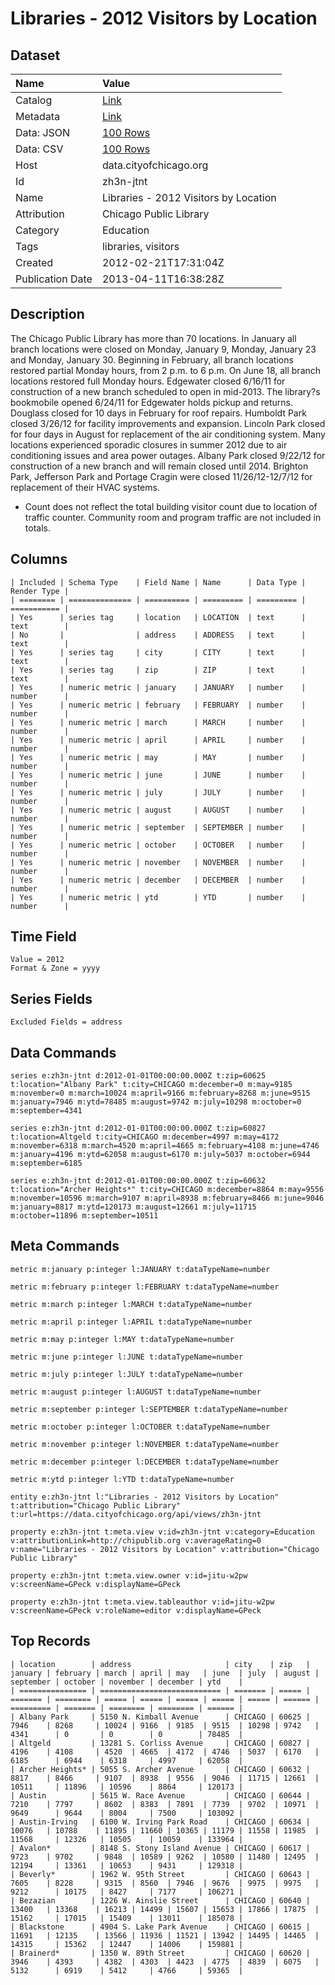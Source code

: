 # Libraries - 2012 Visitors by Location

## Dataset

| Name | Value |
| :--- | :---- |
| Catalog | [Link](https://catalog.data.gov/dataset/libraries-2012-visitors-by-location-c46af) |
| Metadata | [Link](https://data.cityofchicago.org/api/views/zh3n-jtnt) |
| Data: JSON | [100 Rows](https://data.cityofchicago.org/api/views/zh3n-jtnt/rows.json?max_rows=100) |
| Data: CSV | [100 Rows](https://data.cityofchicago.org/api/views/zh3n-jtnt/rows.csv?max_rows=100) |
| Host | data.cityofchicago.org |
| Id | zh3n-jtnt |
| Name | Libraries - 2012 Visitors by Location |
| Attribution | Chicago Public Library |
| Category | Education |
| Tags | libraries, visitors |
| Created | 2012-02-21T17:31:04Z |
| Publication Date | 2013-04-11T16:38:28Z |

## Description

The Chicago Public Library has more than 70 locations.   In January all branch locations were closed on Monday, January 9, Monday, January 23 and Monday, January 30. Beginning in February, all branch locations restored partial Monday hours, from 2 p.m. to 6 p.m. On June 18, all branch locations restored full Monday hours. Edgewater closed 6/16/11 for construction of a new branch scheduled to open in mid-2013. The library?s bookmobile opened 6/24/11 for Edgewater holds pickup and returns. Douglass closed for 10 days in February for roof repairs. Humboldt Park closed 3/26/12 for facility improvements and expansion. Lincoln Park closed for four days in August for replacement of the air conditioning system. Many locations experienced sporadic closures in summer 2012 due to air conditioning issues and area power outages. Albany Park closed 9/22/12 for construction of a new branch and will remain closed until 2014. Brighton Park, Jefferson Park and Portage Cragin were closed 11/26/12-12/7/12 for replacement of their HVAC systems.
	
* Count does not reflect the total building visitor count due to location of traffic counter. Community room and program traffic are not included in totals.

## Columns

```ls
| Included | Schema Type    | Field Name | Name      | Data Type | Render Type |
| ======== | ============== | ========== | ========= | ========= | =========== |
| Yes      | series tag     | location   | LOCATION  | text      | text        |
| No       |                | address    | ADDRESS   | text      | text        |
| Yes      | series tag     | city       | CITY      | text      | text        |
| Yes      | series tag     | zip        | ZIP       | text      | text        |
| Yes      | numeric metric | january    | JANUARY   | number    | number      |
| Yes      | numeric metric | february   | FEBRUARY  | number    | number      |
| Yes      | numeric metric | march      | MARCH     | number    | number      |
| Yes      | numeric metric | april      | APRIL     | number    | number      |
| Yes      | numeric metric | may        | MAY       | number    | number      |
| Yes      | numeric metric | june       | JUNE      | number    | number      |
| Yes      | numeric metric | july       | JULY      | number    | number      |
| Yes      | numeric metric | august     | AUGUST    | number    | number      |
| Yes      | numeric metric | september  | SEPTEMBER | number    | number      |
| Yes      | numeric metric | october    | OCTOBER   | number    | number      |
| Yes      | numeric metric | november   | NOVEMBER  | number    | number      |
| Yes      | numeric metric | december   | DECEMBER  | number    | number      |
| Yes      | numeric metric | ytd        | YTD       | number    | number      |
```

## Time Field

```ls
Value = 2012
Format & Zone = yyyy
```

## Series Fields

```ls
Excluded Fields = address
```

## Data Commands

```ls
series e:zh3n-jtnt d:2012-01-01T00:00:00.000Z t:zip=60625 t:location="Albany Park" t:city=CHICAGO m:december=0 m:may=9185 m:november=0 m:march=10024 m:april=9166 m:february=8268 m:june=9515 m:january=7946 m:ytd=78485 m:august=9742 m:july=10298 m:october=0 m:september=4341

series e:zh3n-jtnt d:2012-01-01T00:00:00.000Z t:zip=60827 t:location=Altgeld t:city=CHICAGO m:december=4997 m:may=4172 m:november=6318 m:march=4520 m:april=4665 m:february=4108 m:june=4746 m:january=4196 m:ytd=62058 m:august=6170 m:july=5037 m:october=6944 m:september=6185

series e:zh3n-jtnt d:2012-01-01T00:00:00.000Z t:zip=60632 t:location="Archer Heights*" t:city=CHICAGO m:december=8864 m:may=9556 m:november=10596 m:march=9107 m:april=8938 m:february=8466 m:june=9046 m:january=8817 m:ytd=120173 m:august=12661 m:july=11715 m:october=11896 m:september=10511
```

## Meta Commands

```ls
metric m:january p:integer l:JANUARY t:dataTypeName=number

metric m:february p:integer l:FEBRUARY t:dataTypeName=number

metric m:march p:integer l:MARCH t:dataTypeName=number

metric m:april p:integer l:APRIL t:dataTypeName=number

metric m:may p:integer l:MAY t:dataTypeName=number

metric m:june p:integer l:JUNE t:dataTypeName=number

metric m:july p:integer l:JULY t:dataTypeName=number

metric m:august p:integer l:AUGUST t:dataTypeName=number

metric m:september p:integer l:SEPTEMBER t:dataTypeName=number

metric m:october p:integer l:OCTOBER t:dataTypeName=number

metric m:november p:integer l:NOVEMBER t:dataTypeName=number

metric m:december p:integer l:DECEMBER t:dataTypeName=number

metric m:ytd p:integer l:YTD t:dataTypeName=number

entity e:zh3n-jtnt l:"Libraries - 2012 Visitors by Location" t:attribution="Chicago Public Library" t:url=https://data.cityofchicago.org/api/views/zh3n-jtnt

property e:zh3n-jtnt t:meta.view v:id=zh3n-jtnt v:category=Education v:attributionLink=http://chipublib.org v:averageRating=0 v:name="Libraries - 2012 Visitors by Location" v:attribution="Chicago Public Library"

property e:zh3n-jtnt t:meta.view.owner v:id=jitu-w2pw v:screenName=GPeck v:displayName=GPeck

property e:zh3n-jtnt t:meta.view.tableauthor v:id=jitu-w2pw v:screenName=GPeck v:roleName=editor v:displayName=GPeck
```

## Top Records

```ls
| location        | address                     | city    | zip   | january | february | march | april | may   | june  | july  | august | september | october | november | december | ytd    | 
| =============== | =========================== | ======= | ===== | ======= | ======== | ===== | ===== | ===== | ===== | ===== | ====== | ========= | ======= | ======== | ======== | ====== | 
| Albany Park     | 5150 N. Kimball Avenue      | CHICAGO | 60625 | 7946    | 8268     | 10024 | 9166  | 9185  | 9515  | 10298 | 9742   | 4341      | 0       | 0        | 0        | 78485  | 
| Altgeld         | 13281 S. Corliss Avenue     | CHICAGO | 60827 | 4196    | 4108     | 4520  | 4665  | 4172  | 4746  | 5037  | 6170   | 6185      | 6944    | 6318     | 4997     | 62058  | 
| Archer Heights* | 5055 S. Archer Avenue       | CHICAGO | 60632 | 8817    | 8466     | 9107  | 8938  | 9556  | 9046  | 11715 | 12661  | 10511     | 11896   | 10596    | 8864     | 120173 | 
| Austin          | 5615 W. Race Avenue         | CHICAGO | 60644 | 7210    | 7797     | 8602  | 8383  | 7891  | 7739  | 9702  | 10971  | 9649      | 9644    | 8004     | 7500     | 103092 | 
| Austin-Irving   | 6100 W. Irving Park Road    | CHICAGO | 60634 | 10076   | 10788    | 11895 | 11660 | 10365 | 11179 | 11558 | 11985  | 11568     | 12326   | 10505    | 10059    | 133964 | 
| Avalon*         | 8148 S. Stony Island Avenue | CHICAGO | 60617 | 9723    | 9702     | 9848  | 10589 | 9262  | 10580 | 11480 | 12495  | 12194     | 13361   | 10653    | 9431     | 129318 | 
| Beverly*        | 1962 W. 95th Street         | CHICAGO | 60643 | 7605    | 8228     | 9315  | 8560  | 7946  | 9676  | 9975  | 9975   | 9212      | 10175   | 8427     | 7177     | 106271 | 
| Bezazian        | 1226 W. Ainslie Street      | CHICAGO | 60640 | 13400   | 13368    | 16213 | 14499 | 15607 | 15653 | 17866 | 17875  | 15162     | 17015   | 15409    | 13011    | 185078 | 
| Blackstone      | 4904 S. Lake Park Avenue    | CHICAGO | 60615 | 11691   | 12135    | 13566 | 11936 | 11521 | 13942 | 14495 | 14465  | 14315     | 15362   | 12447    | 14006    | 159881 | 
| Brainerd*       | 1350 W. 89th Street         | CHICAGO | 60620 | 3946    | 4393     | 4382  | 4303  | 4423  | 4775  | 4839  | 6075   | 5132      | 6919    | 5412     | 4766     | 59365  | 
```